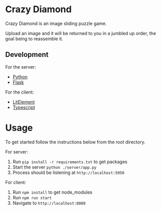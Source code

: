 # Crazy Diamond

Crazy Diamond is an image sliding puzzle game.

Upload an image and it will be returned to you in a jumbled up order, the goal being to reassemble it.

## Development

For the server:

- [Python](https://www.python.org/)
- [Flask](https://flask.palletsprojects.com/en/1.1.x/)

For the client:

- [LitElement](https://lit-element.polymer-project.org/)
- [Typescript](https://www.typescriptlang.org/)

# Usage

To get started follow the instructions below from the root directory.

For server:

1. Run `pip install -r requirements.txt` to get packages
2. Start the server `python ./server/app.py`
3. Process should be listening at `http://localhost:5050`

For client:

1. Run `npm install` to get node_modules
2. Run `npm run start`
3. Navigate to `http://localhost:8080`
